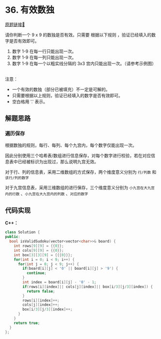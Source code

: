 # 36. 有效数独
[原题链接🔗](https://leetcode.cn/problems/valid-sudoku/)  

请你判断一个 9 x 9 的数独是否有效。只需要 根据以下规则 ，验证已经填入的数字是否有效即可。

1. 数字 1-9 在每一行只能出现一次。
2. 数字 1-9 在每一列只能出现一次。
3. 数字 1-9 在每一个以粗实线分隔的 3x3 宫内只能出现一次。（请参考示例图）
 

注意：

 - 一个有效的数独（部分已被填充）不一定是可解的。
 - 只需要根据以上规则，验证已经填入的数字是否有效即可。
 - 空白格用 '.' 表示。

## 解题思路
### 遍历保存

根据数独的规则，每行、每列、每个九宫内，每个数字仅能出现一次。

因此分别使用三个哈希表/数组进行信息保存，对每个数字进行校验，若在对应信息表中已经被标识为出现过，那么说明九宫无效。

对于行、列的信息表，采用二维数组的方式保存，两个维度意义分别为 `行/列数` 和 `该行/列的数字`

对于九宫信息表，采用三维数组的进行保存，三个维度意义分别为 `小九宫在大九宫内的行数` 、`小九宫在大九宫内的列数` 、`对应的数字`

## 代码实现
**C++：**

```C++
class Solution {
public:
  bool isValidSudoku(vector<vector<char>>& board) {
    int rows[9][9] = {{0}};
    int cols[9][9] = {{0}};
    int box[3][3][9] = {{{0}}};
    for(int i = 0; i < 9; i++) {
      for(int j = 0; j < 9; j++) {
        if(board[i][j] < '0' || board[i][j] > '9') {
          continue;
        }
        int index = board[i][j] - '0' - 1;
        if(rows[i][index]|| cols[j][index]|| box[i/3][j/3][index]) {
          return false;
        }
        rows[i][index]++;
        cols[j][index]++;
        box[i/3][j/3][index]++;
      }
    }
    return true;
  }
};
```
